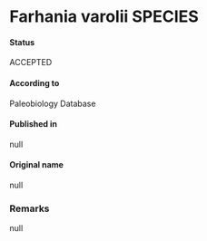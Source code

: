 Farhania varolii SPECIES
=======

#### Status
ACCEPTED

#### According to
Paleobiology Database

#### Published in
null

#### Original name
null

### Remarks
null